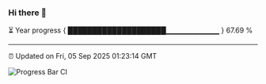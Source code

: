 ### Hi there 👋

⏳ Year progress { ████████████████████▁▁▁▁▁▁▁▁▁▁ } 67.69 %

---

⏰ Updated on Fri, 05 Sep 2025 01:23:14 GMT

![Progress Bar CI](https://github.com/liununu/liununu/workflows/Progress%20Bar%20CI/badge.svg)
